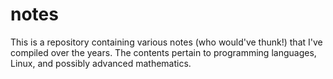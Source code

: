 # notes

This is a repository containing various notes (who would've thunk!) that I've compiled over the years. The contents pertain to programming languages, Linux, and possibly advanced mathematics.

